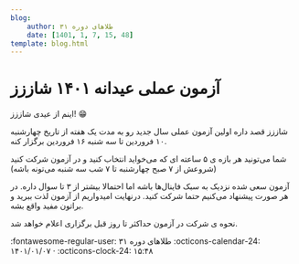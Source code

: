 ```yaml
---
blog:
    author: طلاهای دوره ۳۱
    date: [1401, 1, 7, 15, 48]
template: blog.html
---
```

# آزمون عملی عیدانه ۱۴۰۱ شاززز

اینم از عیدی شاززز! 😁

شاززز قصد داره اولین آزمون عملی سال جدید رو به مدت یک هفته از تاریخ چهارشنبه ۱۰ فروردین تا سه شنبه ۱۶ فروردین برگزار کنه.

 شما می‌تونید هر بازه ی ۵ ساعته ای که می‌خواید انتخاب کنید و در آزمون شرکت کنید (شروعش از ۷ صبح چهارشنبه تا ۷ شب سه شنبه می‌تونه باشه)

آزمون سعی شده نزدیک به سبک فاینال‌ها باشه اما احتمالا بیشتر از ۳ تا سوال داره. در هر صورت پیشنهاد می‌کنیم حتما شرکت کنید.
درنهایت امیدواریم از آزمون لذت ببرید و براتون مفید واقع بشه.

نحوه ی شرکت در آزمون حداکثر تا روز قبل برگزاری اعلام خواهد شد.

<div class="blog-info" markdown>
<span class="blog-author">
:fontawesome-regular-user: طلاهای دوره ۳۱
</span>
<span class="blog-date">
:octicons-calendar-24: ۱۴۰۱/۰۱/۰۷ · :octicons-clock-24: ۱۵:۴۸
</span>
</div>

